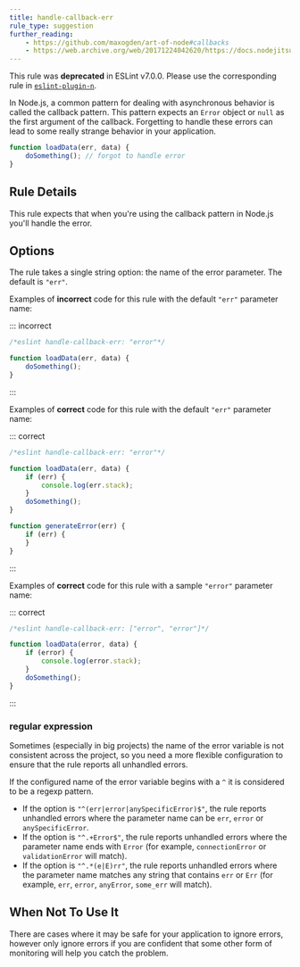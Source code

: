 ```yaml
---
title: handle-callback-err
rule_type: suggestion
further_reading:
    - https://github.com/maxogden/art-of-node#callbacks
    - https://web.archive.org/web/20171224042620/https://docs.nodejitsu.com/articles/errors/what-are-the-error-conventions/
---
```


This rule was **deprecated** in ESLint v7.0.0. Please use the corresponding rule in [`eslint-plugin-n`](https://github.com/eslint-community/eslint-plugin-n).

In Node.js, a common pattern for dealing with asynchronous behavior is called the callback pattern.
This pattern expects an `Error` object or `null` as the first argument of the callback.
Forgetting to handle these errors can lead to some really strange behavior in your application.

```js
function loadData(err, data) {
    doSomething(); // forgot to handle error
}
```

## Rule Details

This rule expects that when you're using the callback pattern in Node.js you'll handle the error.

## Options

The rule takes a single string option: the name of the error parameter. The default is `"err"`.

Examples of **incorrect** code for this rule with the default `"err"` parameter name:

::: incorrect

```js
/*eslint handle-callback-err: "error"*/

function loadData(err, data) {
    doSomething();
}
```

:::

Examples of **correct** code for this rule with the default `"err"` parameter name:

::: correct

```js
/*eslint handle-callback-err: "error"*/

function loadData(err, data) {
    if (err) {
        console.log(err.stack);
    }
    doSomething();
}

function generateError(err) {
    if (err) {
    }
}
```

:::

Examples of **correct** code for this rule with a sample `"error"` parameter name:

::: correct

```js
/*eslint handle-callback-err: ["error", "error"]*/

function loadData(error, data) {
    if (error) {
        console.log(error.stack);
    }
    doSomething();
}
```

:::

### regular expression

Sometimes (especially in big projects) the name of the error variable is not consistent across the project,
so you need a more flexible configuration to ensure that the rule reports all unhandled errors.

If the configured name of the error variable begins with a `^` it is considered to be a regexp pattern.

-   If the option is `"^(err|error|anySpecificError)$"`, the rule reports unhandled errors where the parameter name can be `err`, `error` or `anySpecificError`.
-   If the option is `"^.+Error$"`, the rule reports unhandled errors where the parameter name ends with `Error` (for example, `connectionError` or `validationError` will match).
-   If the option is `"^.*(e|E)rr"`, the rule reports unhandled errors where the parameter name matches any string that contains `err` or `Err` (for example, `err`, `error`, `anyError`, `some_err` will match).

## When Not To Use It

There are cases where it may be safe for your application to ignore errors, however only ignore errors if you are
confident that some other form of monitoring will help you catch the problem.
